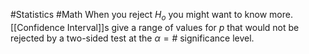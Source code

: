 #Statistics #Math 
When you reject $H_o$ you might want to know more. [[Confidence Interval]]s give a range of values for $p$ that would not be rejected by a two-sided test at the $\alpha = \#$ significance level.